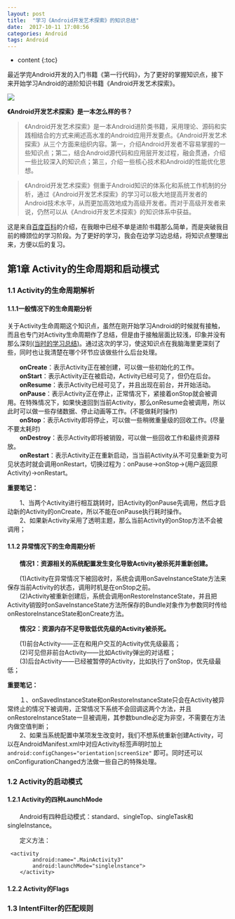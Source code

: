```yaml
---
layout: post
title:  "学习《Android开发艺术探索》的知识总结"
date:  2017-10-11 17:08:56
categories: Android
tags: Android
---
```

* content
{:toc}

最近学完Android开发的入门书籍《第一行代码》，为了更好的掌握知识点，接下来开始学习Android的进阶知识书籍《Android开发艺术探索》。





![](https://i.imgur.com/kXgxhal.jpg)

**《Android开发艺术探索》是一本怎么样的书？**

> 《Android开发艺术探索》是一本Android进阶类书籍，采用理论、源码和实践相结合的方式来阐述高水准的Android应用开发要点。《Android开发艺术探索》从三个方面来组织内容。第一，介绍Android开发者不容易掌握的一些知识点；第二，结合Android源代码和应用层开发过程，融会贯通，介绍一些比较深入的知识点；第三，介绍一些核心技术和Android的性能优化思想。


> 《Android开发艺术探索》侧重于Android知识的体系化和系统工作机制的分析，通过《Android开发艺术探索》的学习可以极大地提高开发者的Android技术水平，从而更加高效地成为高级开发者。而对于高级开发者来说，仍然可以从《Android开发艺术探索》的知识体系中获益。

这是来自[百度百科](https://baike.baidu.com/item/Android%E5%BC%80%E5%8F%91%E8%89%BA%E6%9C%AF%E6%8E%A2%E7%B4%A2/18526051?fr=aladdin)的介绍，在我眼中已经不单是进阶书籍那么简单，而是突破我目前的樽颈位的学习阶段。为了更好的学习，我会在边学习边总结，将知识点整理出来，方便以后的复习。

## 第1章 Activity的生命周期和启动模式

### 1.1  Activity的生命周期解析

####  1.1.1一般情况下的生命周期分析

关于Activity生命周期这个知识点，虽然在刚开始学习Android的时候就有接触，而且也专门对Activity生命周期作了总结，但是由于接触层面比较浅，印象并没有那么深刻[(当时的学习总结)](http://blog.csdn.net/qq_26849491/article/details/51241356)。通过这次的学习，使这知识点在我脑海里更深刻了些，同时也让我清楚在哪个环节应该做些什么后台处理。

　　**onCreate**：表示Activity正在被创建，可以做一些初始化的工作。<br />
　　**onStart**：表示Activity正在被启动，Activity已经可见了，但仍在后台。<br />
　　**onResume**：表示Activity已经可见了，并且出现在前台，并开始活动。<br />
　　**onPause**：表示Activity正在停止，正常情况下，紧接着onStop就会被调用。在特殊情况下，如果快速回到当前Activity，那么onResume会被调用，所以此时可以做一些存储数据、停止动画等工作。(不能做耗时操作) <br />
　　**onStop**：表示Activity即将停止，可以做一些稍微重量级的回收工作。(尽量不要太耗时) <br />
　　**onDestroy**：表示Activity即将被销毁，可以做一些回收工作和最终资源释放。 <br />
　　**onRestart**：表示Activity正在重新启动，当当前Activity从不可见重新变为可见状态时就会调用onRestart，切换过程为：onPause->onStop->(用户返回原Activity)->onRestart。

**重要笔记：**

　　1、当两个Activity进行相互跳转时，旧Activity的onPause先调用，然后才启动新的Activity的onCreate，所以不能在onPause执行耗时操作。 <br />
　　2、如果新Activity采用了透明主题，那么当前Activity的onStop方法不会被调用； 

####  1.1.2 异常情况下的生命周期分析

　　**情况1：资源相关的系统配置发生变化导致Activity被杀死并重新创建。**

　　(1)Activity在异常情况下被回收时，系统会调用onSaveInstanceState方法来保存当前Activity的状态，调用时机是在onStop之前。  <br />
　　(2)Activity被重新创建后，系统会调用onRestoreInstanceState，并且把Activity销毁时onSaveInstanceState方法所保存的Bundle对象作为参数同时传给onRestoreInstanceState和onCreate方法。


　　**情况2：资源内存不足导致低优先级的Activity被杀死。**

　　(1)前台Activity——正在和用户交互的Activity优先级最高； <br />
　　(2)可见但非前台Activity——比如Activity弹出的对话框； <br />
　　(3)后台Activity——已经被暂停的Activity，比如执行了onStop，优先级最低； 

**重要笔记：**

　　１、onSavedInstanceState和onRestoreInstanceState只会在Activity被异常终止的情况下被调用，正常情况下系统不会回调这两个方法，并且onRestoreInstanceState一旦被调用，其参数bundle必定为非空，不需要在方法内做空值判断； <br />
　　2、如果当系统配置中某项发生改变时，我们不想系统重新创建Activity，可以在AndroidManifest.xml中对应Activity标签声明时加上
`android:configChanges="orientation|screenSize"` 即可。同时还可以onConfigurationChanged方法做一些自己的特殊处理。


### 1.2 Activity的启动模式

#### 1.2.1 Activity的四种LaunchMode



　　Android有四种启动模式：standard、singleTop、singleTask和singleInstance。

　　定义方法：


	 <activity
            android:name=".MainActivity3"
            android:launchMode="singlelnstance">
        </activity> 



#### 1.2.2 Activity的Flags

### 1.3 IntentFilter的匹配规则








